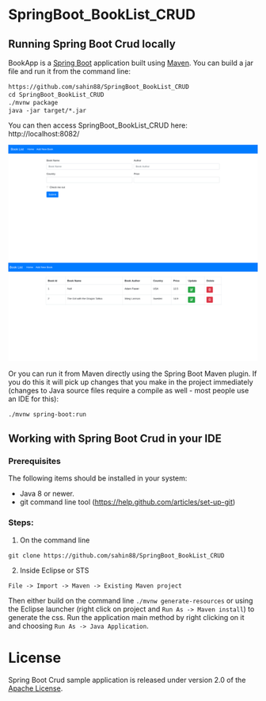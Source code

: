# SpringBoot_BookList_CRUD



## Running Spring Boot Crud locally
BookApp is a [Spring Boot](https://spring.io/guides/gs/spring-boot) application built using [Maven](https://spring.io/guides/gs/maven/). You can build a jar file and run it from the command line:


```
https://github.com/sahin88/SpringBoot_BookList_CRUD
cd SpringBoot_BookList_CRUD
./mvnw package
java -jar target/*.jar
```

You can then access SpringBoot_BookList_CRUD here: http://localhost:8082/

<img width="720" alt="spring_crud_" src="https://github.com/sahin88/SpringBoot_BookList_CRUD/blob/main/screen_1.png">

<img width="720" alt="spring_crud_" src="https://github.com/sahin88/SpringBoot_BookList_CRUD/blob/main/screen_22.png">


Or you can run it from Maven directly using the Spring Boot Maven plugin. If you do this it will pick up changes that you make in the project immediately (changes to Java source files require a compile as well - most people use an IDE for this):

```
./mvnw spring-boot:run
```




## Working with Spring Boot Crud in your IDE

### Prerequisites
The following items should be installed in your system:
* Java 8 or newer.
* git command line tool (https://help.github.com/articles/set-up-git)


### Steps:

1) On the command line
```
git clone https://github.com/sahin88/SpringBoot_BookList_CRUD
```
2) Inside Eclipse or STS
```
File -> Import -> Maven -> Existing Maven project
```

Then either build on the command line `./mvnw generate-resources` or using the Eclipse launcher (right click on project and `Run As -> Maven install`) to generate the css. Run the application main method by right clicking on it and choosing `Run As -> Java Application`.





# License

Spring Boot Crud  sample application is released under version 2.0 of the [Apache License](https://www.apache.org/licenses/LICENSE-2.0).

[spring-petclinic]: https://github.com/spring-projects/spring-petclinic
[spring-framework-petclinic]: https://github.com/spring-petclinic/spring-framework-petclinic
[spring-petclinic-angularjs]: https://github.com/spring-petclinic/spring-petclinic-angularjs 
[javaconfig branch]: https://github.com/spring-petclinic/spring-framework-petclinic/tree/javaconfig
[spring-petclinic-angular]: https://github.com/spring-petclinic/spring-petclinic-angular
[spring-petclinic-microservices]: https://github.com/spring-petclinic/spring-petclinic-microservices
[spring-petclinic-reactjs]: https://github.com/spring-petclinic/spring-petclinic-reactjs
[spring-petclinic-graphql]: https://github.com/spring-petclinic/spring-petclinic-graphql
[spring-petclinic-kotlin]: https://github.com/spring-petclinic/spring-petclinic-kotlin
[spring-petclinic-rest]: https://github.com/spring-petclinic/spring-petclinic-rest
